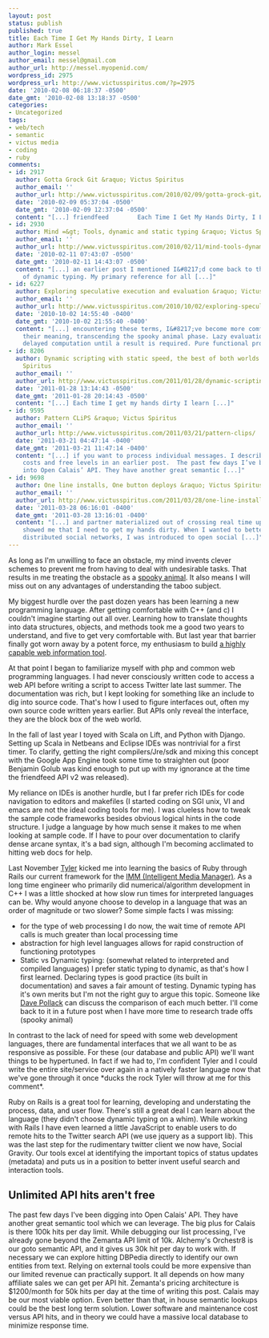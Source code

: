 ```yaml
---
layout: post
status: publish
published: true
title: Each Time I Get My Hands Dirty, I Learn
author: Mark Essel
author_login: messel
author_email: messel@gmail.com
author_url: http://messel.myopenid.com/
wordpress_id: 2975
wordpress_url: http://www.victusspiritus.com/?p=2975
date: '2010-02-08 06:18:37 -0500'
date_gmt: '2010-02-08 13:18:37 -0500'
categories:
- Uncategorized
tags:
- web/tech
- semantic
- victus media
- coding
- ruby
comments:
- id: 2917
  author: Gotta Grock Git &raquo; Victus Spiritus
  author_email: ''
  author_url: http://www.victusspiritus.com/2010/02/09/gotta-grock-git/
  date: '2010-02-09 05:37:04 -0500'
  date_gmt: '2010-02-09 12:37:04 -0500'
  content: "[...] friendfeed        Each Time I Get My Hands Dirty, I Learn [...]"
- id: 2930
  author: Mind =&gt; Tools, dynamic and static typing &raquo; Victus Spiritus
  author_email: ''
  author_url: http://www.victusspiritus.com/2010/02/11/mind-tools-dynamic-and-static-typing/
  date: '2010-02-11 07:43:07 -0500'
  date_gmt: '2010-02-11 14:43:07 -0500'
  content: "[...] an earlier post I mentioned I&#8217;d come back to the advantages
    of dynamic typing. My primary reference for all [...]"
- id: 6227
  author: Exploring speculative execution and evaluation &raquo; Victus Spiritus
  author_email: ''
  author_url: http://www.victusspiritus.com/2010/10/02/exploring-speculative-execution-and-evaluation/
  date: '2010-10-02 14:55:40 -0400'
  date_gmt: '2010-10-02 21:55:40 -0400'
  content: "[...] encountering these terms, I&#8217;ve become more comfortable with
    their meaning, transcending the spooky animal phase. Lazy evaluation is simply
    delayed computation until a result is required. Pure functional programs [...]"
- id: 8206
  author: Dynamic scripting with static speed, the best of both worlds &raquo; Victus
    Spiritus
  author_email: ''
  author_url: http://www.victusspiritus.com/2011/01/28/dynamic-scripting-with-static-speed-the-best-of-both-worlds/
  date: '2011-01-28 13:14:43 -0500'
  date_gmt: '2011-01-28 20:14:43 -0500'
  content: "[...] Each time I get my hands dirty I learn [...]"
- id: 9595
  author: Pattern CLiPS &raquo; Victus Spiritus
  author_email: ''
  author_url: http://www.victusspiritus.com/2011/03/21/pattern-clips/
  date: '2011-03-21 04:47:14 -0400'
  date_gmt: '2011-03-21 11:47:14 -0400'
  content: "[...] if you want to process individual messages. I described the API
    costs and free levels in an earlier post.  The past few days I’ve been digging
    into Open Calais’ API. They have another great semantic [...]"
- id: 9698
  author: One line installs, One button deploys &raquo; Victus Spiritus
  author_email: ''
  author_url: http://www.victusspiritus.com/2011/03/28/one-line-installs-one-button-deploys/
  date: '2011-03-28 06:16:01 -0400'
  date_gmt: '2011-03-28 13:16:01 -0400'
  content: "[...] and partner materialized out of crossing real time updates, and
    showed me that I need to get my hands dirty. When I wanted to better understand
    distributed social networks, I was introduced to open social [...]"
---
```

<p>As long as I'm unwilling to face an obstacle, my mind invents clever schemes to prevent me from having to deal with undesirable tasks. That results in me treating the obstacle as a <a href="http://www.youtube.com/watch?v=O4MlIOCNIW4">spooky animal</a>. It also means I will miss out on any advantages of understanding the taboo subject.</p>
<p>My biggest hurdle over the past dozen years has been learning a new programming language. After getting comfortable with C++ (and c) I couldn't imagine starting out all over. Learning how to translate thoughts into data structures, objects, and methods took me a good two years to understand, and five to get very comfortable with. But last year that barrier finally got worn away by a potent force, my enthusiasm to build <a href="http://victusmedia.com">a highly capable web information tool</a>.</p>
<p>At that point I began to familiarize myself with php and common web programming languages. I had never consciously written code to access a web API before writing a script to access Twitter late last summer. The documentation was rich, but I kept looking for something like an include to dig into source code. That's how I used to figure interfaces out, often my own source code written years earlier. But APIs only reveal the interface, they are the block box of the web world.</p>
<p>In the fall of last year I toyed with Scala on Lift, and Python with Django. Setting up Scala in Netbeans and Eclipse IDEs was nontrivial for a first timer. To clarify, getting the right compilers/Jre/sdk and mixing this concept with the Google App Engine took some time to straighten out (poor Benjamin Golub was kind enough to put up with my ignorance at the time the friendfeed API v2 was released).  </p>
<p>My reliance on IDEs is another hurdle, but I far prefer rich IDEs for code navigation to editors and makefiles (I started coding on SGI unix, VI and emacs are not the ideal coding tools for me). I was clueless how to tweak the sample code frameworks besides obvious logical hints in the code structure. I judge a language by how much sense it makes to me when looking at sample code. If I have to pour over documentation to clarify dense arcane syntax, it's a bad sign, although I'm becoming acclimated to hitting web docs for help.</p>
<p>Last November <a href="http://www.Twitter.com/tylergillies">Tyler</a> kicked me into learning the basics of Ruby through Rails our current framework for the <a href="http://imm.victusmedia.com/">IMM (Intelligent Media Manager)</a>. As a long time engineer who primarily did numerical/algorithm development in C++ I was a little shocked at how slow run times for interpreted languages can be. Why would anyone choose to develop in a language that was an order of magnitude or two slower? Some simple facts I was missing: </p>
<ul>
<li>for the type of web processing I do now, the wait time of remote API calls is much greater than local processing time</li>
<li>abstraction for high level languages allows for rapid construction of functioning prototypes</li>
<li>Static vs Dynamic typing: (somewhat related to interpreted and compiled languages) I prefer static typing to dynamic, as that's how I first learned. Declaring types is good practice (its built in documentation) and saves a fair amount of testing. Dynamic typing has it's own merits but I'm not the right guy to argue this topic. Someone like <a HREF="http://www.twitter.com/dpp">Dave Pollack</a> can discuss the comparison of each much better. I'll come back to it in a future post when I have more time to research trade offs (spooky animal)</li>
</ul>
<p>In contrast to the lack of need for speed with some web development languages, there are fundamental interfaces that we all want to be as responsive as possible. For these (our database and public API) we'll want things to be hypertuned. In fact if we had to, I'm confident Tyler and I could write the entire site/service over again in a natively faster language now that we've gone through it once *ducks the rock Tyler will throw at me for this comment*. </p>
<p>Ruby on Rails is a great tool for learning, developing and understating the process, data, and user flow. There's still a great deal I can learn about the language (they didn't choose dynamic typing on a whim). While working with Rails I have even learned a little JavaScript to enable users to do remote hits to the Twitter search API (we use jquery as a support lib). This was the last step for the rudimentary twitter client we now have, Social Gravity.  Our tools excel at identifying the important topics of status updates (metadata) and  puts us in a position to better invent useful search and interaction tools. </p>
<h2>Unlimited API hits aren't free</h2>
<p>The past few days I've been digging into Open Calais' API. They have another great semantic tool which we can leverage. The big plus for Calais is there 100k hits per day limit. While debugging our list processing, I've already gone beyond the Zemanta API limit of 10k. Alchemy's Orchestr8 is our goto semantic API, and it gives us 30k hit per day to work with. If necessary we can explore hitting DBPedia directly to identify our own entities from text. Relying on external tools could be more expensive than our limited revenue can practically support. It all depends on how many affiliate sales we can get per API hit. Zemanta's pricing architecture is $1200/month for 50k hits per day at the time of writing this post. Calais may be our most viable option. Even better than that, in house semantic lookups could be the best long term solution. Lower software and maintenance cost versus API hits, and in theory we could have a massive local database to minimize response time. </p>
